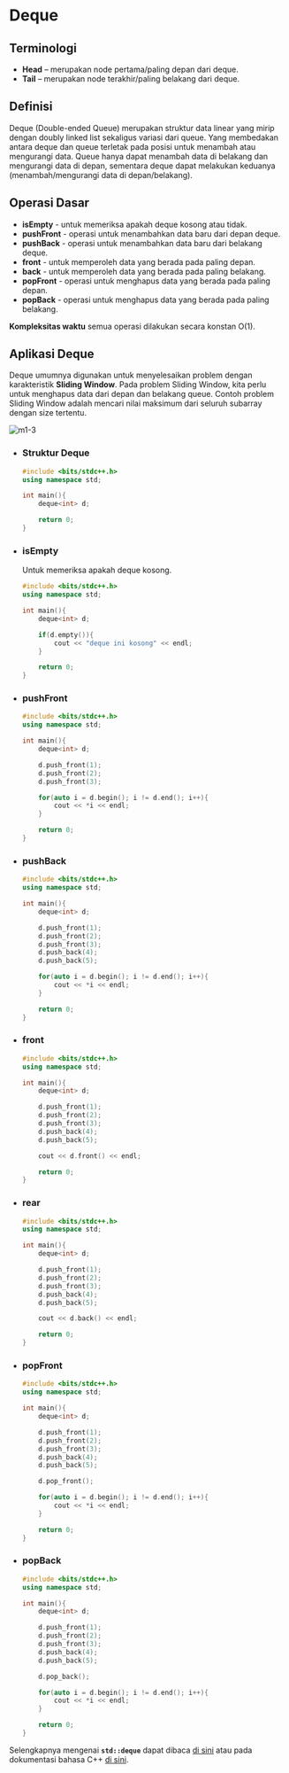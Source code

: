 # Deque

## Terminologi

- **Head** – merupakan node pertama/paling depan dari deque.
- **Tail** – merupakan node terakhir/paling belakang dari deque.

## Definisi

Deque (Double-ended Queue) merupakan struktur data linear yang mirip dengan doubly linked list sekaligus variasi dari queue. Yang membedakan antara deque dan queue terletak pada posisi untuk menambah atau mengurangi data. Queue hanya dapat menambah data di belakang dan mengurangi data di depan, sementara deque dapat melakukan keduanya (menambah/mengurangi data di depan/belakang).

## Operasi Dasar

- **isEmpty** - untuk memeriksa apakah deque kosong atau tidak.
- **pushFront** - operasi untuk menambahkan data baru dari depan deque.
- **pushBack** - operasi untuk menambahkan data baru dari belakang deque.
- **front** - untuk memperoleh data yang berada pada paling depan.
- **back** - untuk memperoleh data yang berada pada paling belakang.
- **popFront** - operasi untuk menghapus data yang berada pada paling depan.
- **popBack** - operasi untuk menghapus data yang berada pada paling belakang.

**Kompleksitas waktu** semua operasi dilakukan secara konstan O(1).

## Aplikasi Deque

Deque umumnya digunakan untuk menyelesaikan problem dengan karakteristik **Sliding Window**. Pada problem Sliding Window, kita perlu untuk menghapus data dari depan dan belakang queue. Contoh problem Sliding Window adalah mencari nilai maksimum dari seluruh subarray dengan size tertentu.

![m1-3](https://user-images.githubusercontent.com/86661387/222363102-6639575b-73d2-4f68-bc2e-459b7aaf0e3e.png)

- ### Struktur Deque

  ```c++
  #include <bits/stdc++.h>
  using namespace std;

  int main(){
      deque<int> d;

      return 0;
  }
  ```

- ### isEmpty

  Untuk memeriksa apakah deque kosong.

  ```c++
  #include <bits/stdc++.h>
  using namespace std;

  int main(){
      deque<int> d;

      if(d.empty()){
          cout << "deque ini kosong" << endl;
      }

      return 0;
  }
  ```

- ### pushFront

  ```c++
  #include <bits/stdc++.h>
  using namespace std;

  int main(){
      deque<int> d;

      d.push_front(1);
      d.push_front(2);
      d.push_front(3);

      for(auto i = d.begin(); i != d.end(); i++){
          cout << *i << endl;
      }

      return 0;
  }
  ```

- ### pushBack

  ```c++
  #include <bits/stdc++.h>
  using namespace std;

  int main(){
      deque<int> d;

      d.push_front(1);
      d.push_front(2);
      d.push_front(3);
      d.push_back(4);
      d.push_back(5);

      for(auto i = d.begin(); i != d.end(); i++){
          cout << *i << endl;
      }

      return 0;
  }
  ```

- ### front

  ```c++
  #include <bits/stdc++.h>
  using namespace std;

  int main(){
      deque<int> d;

      d.push_front(1);
      d.push_front(2);
      d.push_front(3);
      d.push_back(4);
      d.push_back(5);

      cout << d.front() << endl;

      return 0;
  }
  ```

- ### rear

  ```c++
  #include <bits/stdc++.h>
  using namespace std;

  int main(){
      deque<int> d;

      d.push_front(1);
      d.push_front(2);
      d.push_front(3);
      d.push_back(4);
      d.push_back(5);

      cout << d.back() << endl;

      return 0;
  }
  ```

- ### popFront

  ```c++
  #include <bits/stdc++.h>
  using namespace std;

  int main(){
      deque<int> d;

      d.push_front(1);
      d.push_front(2);
      d.push_front(3);
      d.push_back(4);
      d.push_back(5);

      d.pop_front();

      for(auto i = d.begin(); i != d.end(); i++){
          cout << *i << endl;
      }

      return 0;
  }
  ```

- ### popBack

  ```c++
  #include <bits/stdc++.h>
  using namespace std;

  int main(){
      deque<int> d;

      d.push_front(1);
      d.push_front(2);
      d.push_front(3);
      d.push_back(4);
      d.push_back(5);

      d.pop_back();

      for(auto i = d.begin(); i != d.end(); i++){
          cout << *i << endl;
      }

      return 0;
  }
  ```

Selengkapnya mengenai **`std::deque`** dapat dibaca [di sini](https://www.geeksforgeeks.org/deque-cpp-stl/) atau pada dokumentasi bahasa C++ [di sini](https://cplusplus.com/reference/deque/deque/).
